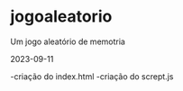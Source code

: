 # jogoaleatorio
Um jogo aleatório de memotria 

2023-09-11

-criação do index.html
-criação do scrept.js